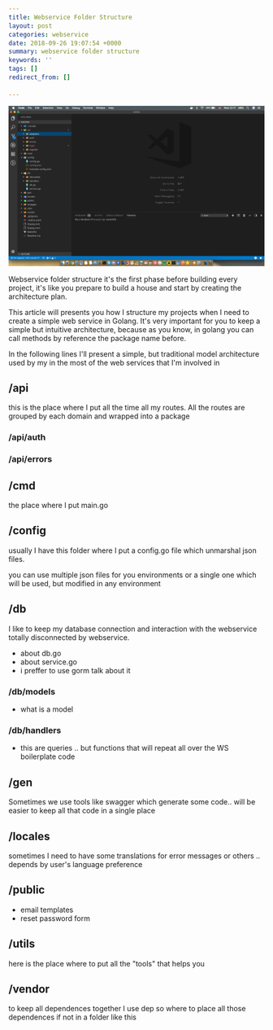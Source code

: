 ```yaml
---
title: Webservice Folder Structure
layout: post
categories: webservice
date: 2018-09-26 19:07:54 +0000
summary: webservice folder structure
keywords: ''
tags: []
redirect_from: []

---
```

![](/images/webservice-folder-structure-golang.png)

Webservice folder structure it's the first phase before building every project, it's like you prepare to build a house and start by creating the architecture plan.

This article will presents you how I structure my projects when I need to create a simple web service in Golang. It's very important for you to keep a simple but intuitive architecture, because as you know, in golang you can call methods by reference the package name before.

In the following lines I'll present a simple, but traditional model architecture used by my in the most of the web services that I'm involved in

## /api

this is the place where I put all the time all my routes. All the routes are grouped by each domain and wrapped into a package

### /api/auth

### /api/errors

## /cmd

the place where I put main.go

## /config

usually I have this folder where I put a config.go file which unmarshal json files.

you can use multiple json files for you environments or a single one which will be used, but modified in any environment

## /db

I like to keep my database connection and interaction with the webservice totally disconnected by webservice. 

* about db.go
* about service.go
* i preffer to use gorm talk about it

### /db/models

* what is a model

### /db/handlers

* this are queries .. but functions that will repeat all over the WS boilerplate code

## /gen

Sometimes we use tools like swagger which generate some code.. will be easier to keep all that code in a single place 

## /locales

sometimes I need to have some translations for error messages or others .. depends by user's language preference

## /public

* email templates
* reset password form

## /utils

here is the place where to put all the "tools" that helps you

## /vendor

to keep all dependences together I use dep so where to place all those dependences if not in a folder like this